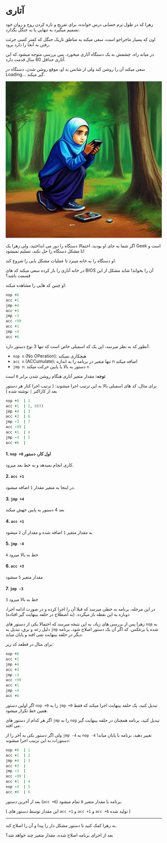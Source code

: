 # آتاری

زهرا که در طول ترم حسابی درس خوانده، برای تفریح و تازه کردن روح و روان خود تصمیم میگیرد 
به تنهایی پا به جنگل بگذارد.

اون که بسیار ماجراجو است، سعی میکند به مناطق تاریک جنگل که کمتر کسی جرئت رفتن به آنجا را دارد برود.

در میانه راه، چشمش به یک دستگاه آتاری میخورد.
پس بررسی متوجه میشود که این آتاری حداقل 60 سال قدمت دارد.

سعی میکند آن را روشن کند ولی از شانس بد او، 
موقع روشن شدن، دستگاه در 
Loading...
گیر میکند.

![زهرا آتاری بدست](./header.jpg)

اگر شما به جای او بودید، احتمالا دستگاه را دور می انداختید، ولی زهرا یک 
Geek
است و تا مشکل دستگاه را حل نکند، تسلیم نمیشود!

او دستگاه را به خانه میبرد تا عملیات مشکل یابی را شروع کند.

در خانه آتاری را باز کرده سعی میکند کد های
BIOS
آن را بخواند! شاید مشکل از این قسمت باشد؟

او چنین کد هایی را مشاهده میکند:
```ruby
nop +0
acc +1
jmp +4
acc +3
jmp -3
acc -99
acc +1
jmp -4
acc +6
```

آنطور که به نظر میرسد، این یک کد اسمبلی خاص است که
تنها 3 نوع دستور دارد:

- `nop n` (No OPeration): هیچکاری نمیکند
- `acc n` (ACCumulate): تنها متغیر در برنامه را به اندازه n اضافه میکند
- `jmp n`: دستور به بالا یا پایین حرکت میکند `n` 

**توجه:**
مقدار متغیر آتاری هنگام روشن شدن برابر 
`0`
است


برای مثال، کد های اسمبلی بالا به این ترتیب اجرا میشوند: 
(
ترتیب اجرا کنار هر دستور بعد از کاراکتر 
`|` 
نوشته شده
)
```ruby
nop +0  | 1
acc +1  | 2, 8(!)
jmp +4  | 3
acc +3  | 6
jmp -3  | 7
acc -99 |
acc +1  | 4
jmp -4  | 5
acc +6  |
```

#### 1. `nop +0`  اول کار، دستور
کاری انجام نمیدهد و به خط بعد میرود.

#### 2. `acc +1`
در اینجا به متغیر مقدار
`1`
اضافه میشود.

#### 3. `jmp +4`
بعد 4 دستور به پایین جهش میکند

#### 4. `acc +1`
به مقدار متغیر 
`1`
اضافه شده و مقدار آن 
`2` 
میشود

#### 5. `jmp -4`
`4`
خط به بالا میرود

#### 6. `acc +3`
مقدار متغیر 
`5`
میشود

#### 7. `jmp -3`
`3`
خط به بالا میرود

در این مرحله، برنامه به خطی میرسد که قبلا آن را اجرا کرده
و در صورت ادامه اجرا، دوباره به این نقطه باز میگردد. 
(به اصطلاح در حلقه بینهایت گیر افتاده)


زهرا پس از بررسی های زیاد، به این نتیجه میرسد که احتمالا یکی از دستور های
`nop`
به دلیل رعد و برق، تبدیل به 
`jmp`
شده یا برعکس.
که اگر آن یک دستور اصلاح شود، برنامه دیگر در حلقه بینهایت نمی افتد و پایان میابد.


برای مثال در قطعه کد زیر:

```ruby
nop +0
acc +1
jmp +4
acc +3
jmp -3
acc -99
acc +1
jmp -4
acc +6
```
اگر اولین دستور 
`nop +0`
را به 
`jmp +0`
تبدیل کنید، یک حلقه بینهایت اجرا میکند که فقط همین خط تکرار میشود.

اگر هر کدام از دستور های 
`jmp`
را به 
`nop`
تبدیل کنید، برنامه همچنان در حلقه بینهایت گیر می افتد.

ولی اگر دستور یکی به آخر را از 
`jmp -4`
به 
`nop -4`
تغییر دهید، برنامه با پایان میابد!
دستورات به این ترتیب اجرا میشوند:
```ruby
nop +0  | 1
acc +1  | 2
jmp +4  | 3
acc +3  |
jmp -3  |
acc -99 |
acc +1  | 4
nop -4  | 5
acc +6  | 6
```
بعد از آخرین دستور
(`acc +6`)
برنامه با مقدار متغیر 
`8`
تمام میشود.

(
این مقدار توسط دستور های 
`acc +1` و `acc +1` و `acc +6`
تولید شده
)

-----------
به زهرا کمک کنید تا دستور مشکل دار را پیدا و آن را اصلاح کند.

بعد از اجرای برنامه اصلاح شده، مقدار متغیر چند خواهد شد؟
